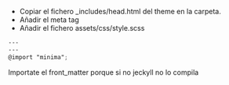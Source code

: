 * Copiar el fichero _includes/head.html del theme en la carpeta.
* Añadir el meta tag
* Añadir el fichero assets/css/style.scss
```scss
---
---
@import "minima";
```

Importate el front_matter porque si no jeckyll no lo compila


